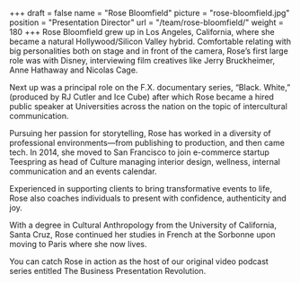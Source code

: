 +++
draft		= false
name		= "Rose Bloomfield"
picture		= "rose-bloomfield.jpg"
position 	= "Presentation Director"
url			= "/team/rose-bloomfield/"
weight		= 180
+++
Rose Bloomfield grew up in Los Angeles, California, where she became a natural Hollywood/Silicon Valley hybrid. Comfortable relating with big personalities both on stage and in front of the camera, Rose’s first large role was with Disney, interviewing film creatives like Jerry Bruckheimer, Anne Hathaway and Nicolas Cage.

Next up was a principal role on the F.X. documentary series, “Black. White,” (produced by RJ Cutler and Ice Cube) after which Rose became a hired public speaker at Universities across the nation on the topic of intercultural communication.

Pursuing her passion for storytelling, Rose has worked in a diversity of professional environments—from publishing to production, and then came tech. In 2014, she moved to San Francisco to join e-commerce startup Teespring as head of Culture managing interior design, wellness, internal communication and an events calendar.

Experienced in supporting clients to bring transformative events to life, Rose also coaches individuals to present with confidence, authenticity and joy.

With a degree in Cultural Anthropology from the University of California, Santa Cruz, Rose continued her studies in French at the Sorbonne upon moving to Paris where she now lives.

You can catch Rose in action as the host of our original video podcast series entitled The Business Presentation Revolution.

